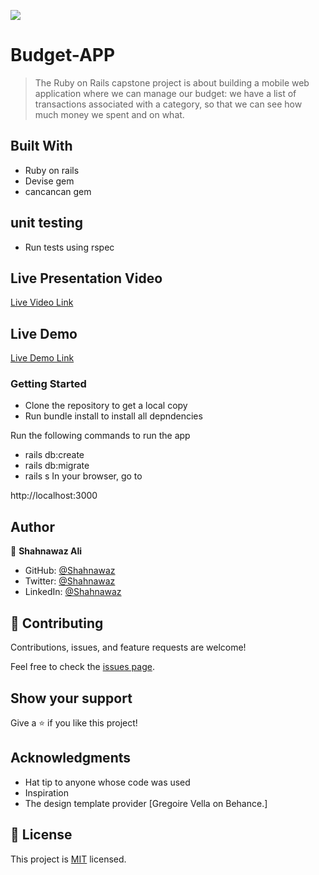 ![](https://img.shields.io/badge/Microverse-blueviolet)

# Budget-APP

> The Ruby on Rails capstone project is about building a mobile web application where we can manage our budget: we have a list of transactions associated with a category, so that we can see how much money we spent and on what.

## Built With

- Ruby on rails
- Devise gem
- cancancan gem

## unit testing

- Run tests using rspec

## Live Presentation Video

[Live Video Link](https://www.loom.com/share/56ff51f304ed4e968a3b79e1372d9672)

## Live Demo

[Live Demo Link]("https://shah-budget-app.herokuapp.com/")

### Getting Started

- Clone the repository to get a local copy
- Run bundle install to install all depndencies

Run the following commands to run the app

- rails db:create
- rails db:migrate
- rails s
  In your browser, go to

http://localhost:3000

## Author

👤 **Shahnawaz Ali**

- GitHub: [@Shahnawaz](https://github.com/shahnawaza75)
- Twitter: [@Shahnawaz](https://twitter.com/shahnawaza75)
- LinkedIn: [@Shahnawaz](https://www.linkedin.com/in/shahnawaz-ali5)

## 🤝 Contributing

Contributions, issues, and feature requests are welcome!

Feel free to check the [issues page](../../issues/).

## Show your support

Give a ⭐️ if you like this project!

## Acknowledgments

- Hat tip to anyone whose code was used
- Inspiration
- The design template provider [Gregoire Vella on Behance.]

## 📝 License

This project is [MIT](./LICENSE) licensed.
